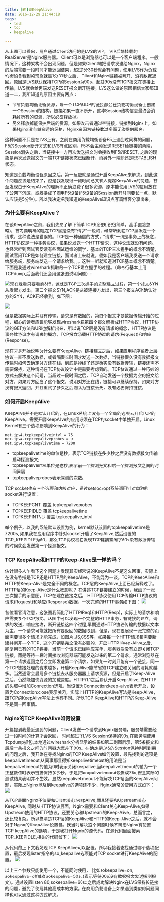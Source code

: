 ```yaml
---
title: [转]谈KeepAlive
date: 2016-12-29 21:44:18
tags:
  - tech
  - tcp
  - keepalive

---
```





从上图可以看出，用户通过Client访问的是LVS的VIP， VIP后端挂载的RealServer是Nginx服务器。 Client可以是浏览器也可以是一个客户端程序。一般情况下，这种架构不会出现问题，但是如果Client端把请求发送给Nginx，Nginx的后端需要一段时间才能返回结果，超过1分30秒就会有问题，使用LVS作为负载均衡设备看到的现象就是1分30秒之后， Client和Nginx链接被断开，没有数据返回。原因是LVS默认保持TCP的Session为90s，超过90s没有TCP报文在链接上传输，LVS就会给两端发送RESET报文断开链接。LVS这么做的原因相信大家都知道一二，我所知道的原因主要有两点：

- 节省负载均衡设备资源，每一个TCP/UDP的链接都会在负载均衡设备上创建一个Session的结构，链接如果一直不断开，这种Session结构信息最终会消耗掉所有的资源，所以必须释放掉。 
- 另外释放掉能保护后端的资源，如果攻击者通过空链接，链接到Nginx上，如果Nginx没有做合适的保护，Nginx会因为链接数过多而无法提供服务。


这种问题不只是在LVS上有，之前在商用负载均衡设备F5上遇到过同样的问题，F5的Session断开方式和LVS有点区别，F5不会主动发送RESET给链接的两端，Session消失之后，当链接中一方再次发送报文时会接收到F5的RESET, 之后的现象是再次发送报文的一端TCP链接状态已经断开，而另外一端却还是ESTABLISH状态。
 
知道是负载均衡设备原因之后，第一反应就是通过开启KeepAlive来解决。到此这个问题应该是结束了，但是我发现过一段时间总又有人提起KeepAlive的问题，甚至发现由于KeepAlive的理解不正确浪费了很多资源，原本能使用LVS的应用放在了公网下沉区，或者换成了商用F5设备(F5设备的Session断开时间要长一点，默认应该是5分钟)。所以我决定把我知道的KeepAlive知识点写篇博客分享出来。
 
### 为什么要有KeepAlive？
在谈KeepAlive之前，我们先来了解下简单TCP知识(知识很简单，高手直接忽略)。首先要明确的是在TCP层是没有“请求”一说的，经常听到在TCP层发送一个请求，这种说法是错误的。TCP是一种通信的方式，“请求”一词是事务上的概念，HTTP协议是一种事务协议，如果说发送一个HTTP请求，这种说法就没有问题。也经常听到面试官反馈有些面试运维的同学，基本的TCP三次握手的概念不清楚，面试官问TCP是如何建立链接，面试者上来就说，假如我是客户端我发送一个请求给服务端，服务端发送一个请求给我。。。这种一听就知道对TCP基本概念不清楚。下面是我通过wireshark抓取的一个TCP建立握手的过程。（命令行基本上用TCPdump,后面我们还会用这张图说明问题）:
 
![](http://img4.tbcdn.cn/L1/461/1/56c37463b083017ca6d1054965f76d13097427bf)现在我看只要看前3行，这就是TCP三次握手的完整建立过程，第一个报文SYN从发起方发出，第二个报文SYN,ACK是从被连接方发出，第三个报文ACK确认对方的SYN，ACK已经收到，如下图：

![](http://img2.tbcdn.cn/L1/461/1/82dae438b29274d623a495ca8395d5aa769cc9c0)

但是数据实际上并没有传输，请求是有数据的，第四个报文才是数据传输开始的过程，细心的读者应该能够发现wireshark把第四个报文解析成HTTP协议，HTTP协议的GET方法和URI也解析出来，所以说TCP层是没有请求的概念，HTTP协议是事务性协议才有请求的概念，TCP报文承载HTTP协议的请求(Request)和响应(Response)。
 
现在才是开始说明为什么要有KeepAlive。链接建立之后，如果应用程序或者上层协议一直不发送数据，或者隔很长时间才发送一次数据，当链接很久没有数据报文传输时如何去确定对方还在线，到底是掉线了还是确实没有数据传输，链接还需不需要保持，这种情况在TCP协议设计中是需要考虑到的。TCP协议通过一种巧妙的方式去解决这个问题，当超过一段时间之后，TCP自动发送一个数据为空的报文给对方，如果对方回应了这个报文，说明对方还在线，链接可以继续保持，如果对方没有报文返回，并且重试了多次之后则认为链接丢失，没有必要保持链接。
 
### 如何开启KeepAlive

KeepAlive并不是默认开启的，在Linux系统上没有一个全局的选项去开启TCP的KeepAlive。需要开启KeepAlive的应用必须在TCP的socket中单独开启。Linux Kernel有三个选项影响到KeepAlive的行为：

```
net.ipv4.tcpkeepaliveintvl = 75
net.ipv4.tcpkeepaliveprobes = 9
net.ipv4.tcpkeepalivetime = 7200
```

- tcpkeepalivetime的单位是秒，表示TCP链接在多少秒之后没有数据报文传输启动探测报文;
- tcpkeepaliveintvl单位是也秒,表示前一个探测报文和后一个探测报文之间的时间间隔
- tcpkeepaliveprobes表示探测的次数。
 
TCP socket也有三个选项和内核对应，通过setsockopt系统调用针对单独的socket进行设置：

- TCPKEEPCNT: 覆盖 tcpkeepaliveprobes
- TCPKEEPIDLE: 覆盖 tcpkeepalivetime
- TCPKEEPINTVL: 覆盖 tcpkeepalive_intvl
 
举个例子，以我的系统默认设置为例，kernel默认设置的tcpkeepalivetime是7200s, 如果我在应用程序中针对socket开启了KeepAlive,然后设置的TCP_KEEPIDLE为60，那么TCP协议栈在发现TCP链接空闲了60s没有数据传输的时候就会发送第一个探测报文。
 
### TCP KeepAlive和HTTP的Keep-Alive是一样的吗？
估计很多人乍看下这个问题才发现其实经常说的KeepAlive不是这么回事，实际上在没有特指是TCP还是HTTP层的KeepAlive，不能混为一谈。TCP的KeepAlive和HTTP的Keep-Alive是完全不同的概念。TCP层的KeepAlive上面已经解释过了。 HTTP层的Keep-Alive是什么概念呢？ 在讲述TCP链接建立的时候，我画了一张三次握手的示意图，TCP在建立链接之后， HTTP协议使用TCP传输HTTP协议的请求(Request)和响应(Response)数据，一次完整的HTTP事务如下图：
![](http://img3.tbcdn.cn/L1/461/1/1c4bbc41628604483760e2f8a89d38cfaf0dbe9d)

各位看官请注意，这张图我简化了HTTP(Req)和HTTP(Resp)，实际上的请求和响应需要多个TCP报文。从图中可以发现一个完整的HTTP事务，有链接的建立，请求的发送，响应接收，断开链接这四个过程,早期通过HTTP协议传输的数据以文本为主，一个请求可能就把所有要返回的数据取到，但是，现在要展现一张完整的页面需要很多个请求才能完成，如图片,JS,CSS等，如果每一个HTTP请求都需要新建并断开一个TCP，这个开销是完全没有必要的，开启HTTP Keep-Alive之后，能复用已有的TCP链接，当前一个请求已经响应完毕，服务器端没有立即关闭TCP链接，而是等待一段时间接收浏览器端可能发送过来的第二个请求，通常浏览器在第一个请求返回之后会立即发送第二个请求，如果某一时刻只能有一个链接，同一个TCP链接处理的请求越多，开启KeepAlive能节省的TCP建立和关闭的消耗就越多。当然通常会启用多个链接去从服务器器上请求资源，但是开启了Keep-Alive之后，仍然能加快资源的加载速度。HTTP/1.1之后默认开启Keep-Alive, 在HTTP的头域中增加Connection选项。当设置为Connection:keep-alive表示开启，设置为Connection:close表示关闭。实际上HTTP的KeepAlive写法是Keep-Alive，跟TCP的KeepAlive写法上也有不同。所以TCP KeepAlive和HTTP的Keep-Alive不是同一回事情。
 
### Nginx的TCP KeepAlive如何设置
开篇提到我最近遇到的问题，Client发送一个请求到Nginx服务端，服务端需要经过一段时间的计算才会返回， 时间超过了LVS Session保持的90s,在服务端使用Tcpdump抓包,本地通过wireshark分析显示的结果如第二副图所示，第5条报文和最后一条报文之间的时间戳大概差了90s。在确定是LVS的Session保持时间到期的问题之后，我开始在寻找Nginx的TCP KeepAlive如何设置，最先找到的选项是keepalivetimeout,从同事那里得知keepalivetimeout的用法是当keepalivetimeout的值为0时表示关闭keepalive,当keepalivetimeout的值为一个正整数值时表示链接保持多少秒，于是把keepalivetimeout设置成75s,但是实际的测试结果表明并不生效。显然keepalivetimeout不能解决TCP层面的KeepAlive问题，实际上Nginx涉及到keepalive的选项还不少，Nginx通常的使用方式如下：
![](http://img2.tbcdn.cn/L1/461/1/41348f9b06861246b08800932aa5513cf3b59217)

从TCP层面Nginx不仅要和Client关心KeepAlive,而且还要和Upstream关心KeepAlive, 同时从HTTP协议层面，Nginx需要和Client关心Keep-Alive,如果Upstream使用的HTTP协议，还要关心和Upstream的Keep-Alive，总而言之，还比较复杂。所以搞清楚TCP层的KeepAlive和HTTP的Keep-Alive之后，就不会对于Nginx的KeepAlive设置错。我当时解决这个问题时候不确定Nginx有配置TCP keepAlive的选项，于是我打开Ngnix的源代码，在源代码里面搜索TCP_KEEPIDLE,相关的代码如下：
![](http://s10.sinaimg.cn/mw690/004cF6UIgy6KhIb8WuZ99&690)

从代码的上下文我发现TCP KeepAlive可以配置，所以我接着查找通过哪个选项配置，最后发现listen指令的so_keepalive选项能对TCP socket进行KeepAlive的配置。
![](http://s3.sinaimg.cn/mw690/004cF6UIgy6KhIdwEJY52&690)

以上三个参数只能使用一个，不能同时使用， 比如sokeepalive=on, sokeepalive=off或者sokeepalive=30s::(表示等待30s没有数据报文发送探测报文)。通过设置listen 80,sokeepalive=60s::之后成功解决Nginx在LVS保持长链接的问题，避免了使用其他高成本的方案。在商用负载设备上如果遇到类似的问题同样也可以通过这种方式解决。
